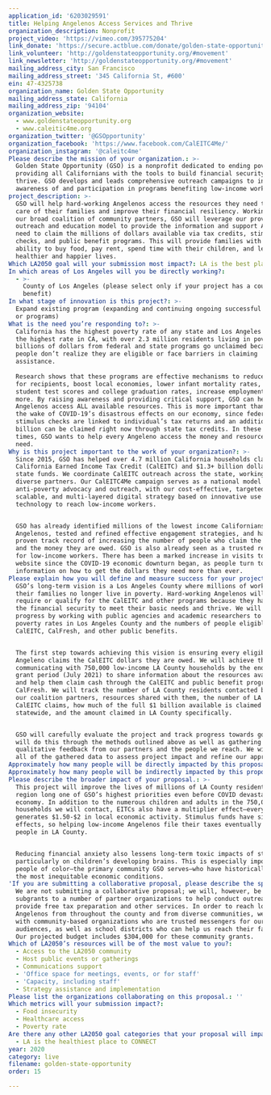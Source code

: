 ```yaml
---
application_id: '6203029591'
title: Helping Angelenos Access Services and Thrive
organization_description: Nonprofit
project_video: 'https://vimeo.com/395775204'
link_donate: 'https://secure.actblue.com/donate/golden-state-opportunity'
link_volunteer: 'http://goldenstateopportunity.org/#movement'
link_newsletter: 'http://goldenstateopportunity.org/#movement'
mailing_address_city: San Francisco
mailing_address_street: '345 California St, #600'
ein: 47-4325738
organization_name: Golden State Opportunity
mailing_address_state: California
mailing_address_zip: '94104'
organization_website:
  - www.goldenstateopportunity.org
  - www.caleitic4me.org
organization_twitter: '@GSOpportunity'
organization_facebook: 'https://www.facebook.com/CalEITC4Me/'
organization_instagram: '@caleitc4me'
Please describe the mission of your organization.: >-
  Golden State Opportunity (GSO) is a nonprofit dedicated to ending poverty by
  providing all Californians with the tools to build financial security and
  thrive. GSO develops and leads comprehensive outreach campaigns to increase
  awareness of and participation in programs benefiting low-income workers.
project_description: >-
  GSO will help hard-working Angelenos access the resources they need to take
  care of their families and improve their financial resiliency. Working with
  our broad coalition of community partners, GSO will leverage our proven
  outreach and education model to provide the information and support Angelenos
  need to claim the millions of dollars available via tax credits, stimulus
  checks, and public benefit programs. This will provide families with the
  ability to buy food, pay rent, spend time with their children, and lead
  healthier and happier lives.
Which LA2050 goal will your submission most impact?: LA is the best place to LIVE
In which areas of Los Angeles will you be directly working?:
  - >-
    County of Los Angeles (please select only if your project has a countywide
    benefit)
In what stage of innovation is this project?: >-
  Expand existing program (expanding and continuing ongoing successful projects
  or programs)
What is the need you’re responding to?: >-
  California has the highest poverty rate of any state and Los Angeles County
  the highest rate in CA, with over 2.3 million residents living in poverty. Yet
  billions of dollars from federal and state programs go unclaimed because
  people don’t realize they are eligible or face barriers in claiming
  assistance.
   
  Research shows that these programs are effective mechanisms to reduce poverty
  for recipients, boost local economies, lower infant mortality rates, improve
  student test scores and college graduation rates, increase employment, and
  more. By raising awareness and providing critical support, GSO can help
  Angelenos access ALL available resources. This is more important than ever in
  the wake of COVID-19’s disastrous effects on our economy, since federal
  stimulus checks are linked to individual’s tax returns and an additional $1
  billion can be claimed right now through state tax credits. In these uncertain
  times, GSO wants to help every Angeleno access the money and resources they
  need.
Why is this project important to the work of your organization?: >-
  Since 2015, GSO has helped over 4.7 million California households claim the
  California Earned Income Tax Credit (CalEITC) and $1.3+ billion dollars in
  state funds. We coordinate CalEITC outreach across the state, working with
  diverse partners. Our CalEITC4Me campaign serves as a national model for
  anti-poverty advocacy and outreach, with our cost-effective, targeted,
  scalable, and multi-layered digital strategy based on innovative use of
  technology to reach low-income workers.


  GSO has already identified millions of the lowest income Californians and
  Angelenos, tested and refined effective engagement strategies, and has a
  proven track record of increasing the number of people who claim the CalEITC
  and the money they are owed. GSO is also already seen as a trusted resource
  for low-income workers. There has been a marked increase in visits to our
  website since the COVID-19 economic downturn began, as people turn to us for
  information on how to get the dollars they need more than ever.
Please explain how you will define and measure success for your project.: >
  GSO’s long-term vision is a Los Angeles County where millions of workers and
  their families no longer live in poverty. Hard-working Angelenos will not
  require or qualify for the CalEITC and other programs because they have built
  the financial security to meet their basic needs and thrive. We will assess
  progress by working with public agencies and academic researchers to track
  poverty rates in Los Angeles County and the numbers of people eligible for the
  CalEITC, CalFresh, and other public benefits.


  The first step towards achieving this vision is ensuring every eligible
  Angeleno claims the CalEITC dollars they are owed. We will achieve this by
  communicating with 750,000 low-income LA County households by the end of the
  grant period (July 2021) to share information about the resources available
  and help them claim cash through the CalEITC and public benefit programs like
  CalFresh. We will track the number of LA County residents contacted by us and
  our coalition partners, resources shared with them, the number of LA County
  CalEITC claims, how much of the full $1 billion available is claimed
  statewide, and the amount claimed in LA County specifically.  


  GSO will carefully evaluate the project and track progress towards goals. We
  will do this through the methods outlined above as well as gathering
  qualitative feedback from our partners and the people we reach. We will use
  all of the gathered data to assess project impact and refine our approach.
Approximately how many people will be directly impacted by this proposal?: '750000'
Approximately how many people will be indirectly impacted by this proposal?: '1500000'
Please describe the broader impact of your proposal.: >-
  This project will improve the lives of millions of LA County residents, a
  region long one of GSO’s highest priorities even before COVID devastated the
  economy. In addition to the numerous children and adults in the 750,000
  households we will contact, EITCs also have a multiplier effect—every dollar
  generates $1.50-$2 in local economic activity. Stimulus funds have similar
  effects, so helping low-income Angelenos file their taxes eventually helps ALL
  people in LA County.


  Reducing financial anxiety also lessens long-term toxic impacts of stress,
  particularly on children’s developing brains. This is especially important for
  people of color—the primary community GSO serves—who have historically endured
  the most inequitable economic conditions.
'If you are submitting a collaborative proposal, please describe the specific role of partner organizations in the project.': >-
  We are not submitting a collaborative proposal; we will, however, be providing
  subgrants to a number of partner organizations to help conduct outreach and
  provide free tax preparation and other services. In order to reach low-income
  Angelenos from throughout the county and from diverse communities, we work
  with community-based organizations who are trusted messengers for our target
  audiences, as well as school districts who can help us reach their families.
  Our projected budget includes $304,000 for these community grants.
Which of LA2050’s resources will be of the most value to you?:
  - Access to the LA2050 community
  - Host public events or gatherings
  - Communications support
  - 'Office space for meetings, events, or for staff'
  - 'Capacity, including staff'
  - Strategy assistance and implementation
Please list the organizations collaborating on this proposal.: ''
Which metrics will your submission impact?:
  - Food insecurity
  - Healthcare access
  - Poverty rate
Are there any other LA2050 goal categories that your proposal will impact?:
  - LA is the healthiest place to CONNECT
year: 2020
category: live
filename: golden-state-opportunity
order: 15

---
```

